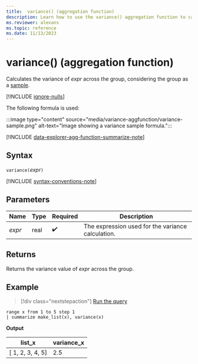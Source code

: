 ```yaml
---
title:  variance() (aggregation function)
description: Learn how to use the variance() aggregation function to calculate the sample variance of the expression across the group.
ms.reviewer: alexans
ms.topic: reference
ms.date: 11/13/2023
---
```

# variance() (aggregation function)

Calculates the variance of *expr* across the group, considering the group as a [sample](https://en.wikipedia.org/wiki/Sample_%28statistics%29).

[!INCLUDE [ignore-nulls](../../includes/ignore-nulls.md)]

The following formula is used:

:::image type="content" source="media/variance-aggfunction/variance-sample.png" alt-text="Image showing a variance sample formula.":::

[!INCLUDE [data-explorer-agg-function-summarize-note](../../includes/data-explorer-agg-function-summarize-note.md)]

## Syntax

`variance(`*expr*`)`

[!INCLUDE [syntax-conventions-note](../../includes/syntax-conventions-note.md)]

## Parameters

| Name | Type | Required | Description |
|--|--|--|--|
|*expr* | real |  :heavy_check_mark: | The expression used for the variance calculation.|

## Returns

Returns the variance value of *expr* across the group.

## Example

> [!div class="nextstepaction"]
> <a href="https://dataexplorer.azure.com/clusters/help/databases/Samples?query=H4sIAAAAAAAAAytKzEtPVahQSCvKz1UwVCjJVzBVKC5JLVAw5KpRKC7NzU0syqxKVchNzE6Nz8ksLtGo0NRRKAMKJuYlpwI5ADQ5+T5AAAAA" target="_blank">Run the query</a>

```kusto
range x from 1 to 5 step 1
| summarize make_list(x), variance(x) 
```

**Output**

|list_x|variance_x|
|---|---|
|[ 1, 2, 3, 4, 5]|2.5|
